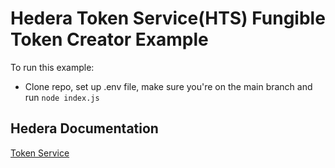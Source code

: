 # Hedera Token Service(HTS) Fungible Token Creator Example

To run this example:

- Clone repo, set up .env file, make sure you're on the main branch and run `node index.js`


## Hedera Documentation
[Token Service](https://docs.hedera.com/guides/docs/sdks/tokens)


